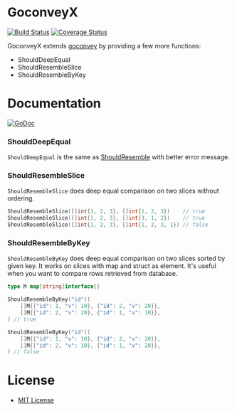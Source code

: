 # GoconveyX

[![Build Status](https://travis-ci.org/ng-vu/goconveyx.svg?branch=master)](https://travis-ci.org/ng-vu/goconveyx)
[![Coverage Status](https://coveralls.io/repos/github/ng-vu/goconveyx/badge.svg?branch=master)](https://coveralls.io/github/ng-vu/goconveyx?branch=master)

GoconveyX extends [goconvey](https://github.com/smartystreets/goconvey) by
providing a few more functions:

- ShouldDeepEqual
- ShouldResembleSlice
- ShouldResembleByKey

# Documentation

[![GoDoc](https://img.shields.io/badge/godoc-reference-blue.svg)](http://godoc.org/github.com/ng-vu/goconveyx)

### ShouldDeepEqual

`ShouldDeepEqual` is the same as
[ShouldResemble](https://godoc.org/github.com/smartystreets/assertions#ShouldResemble)
with better error message.

### ShouldResembleSlice

`ShouldResembleSlice` does deep equal comparison on two slices without ordering.

```go
ShouldResembleSlice([]int{1, 2, 3}, []int{1, 2, 3})    // true
ShouldResembleSlice([]int{1, 2, 3}, []int{3, 1, 2})    // true
ShouldResembleSlice([]int{1, 2, 3}, []int{1, 2, 3, 1}) // false
```

### ShouldResembleByKey

`ShouldResembleByKey` does deep equal comparison on two slices sorted by given
key. It works on slices with map and struct as element. It's useful when you
want to compare rows retrieved from database.

```go
type M map[string]interface{}

ShouldResembleByKey("id")(
    []M{{"id": 1, "v": 10}, {"id": 2, "v": 20}},
    []M{{"id": 2, "v": 20}, {"id": 1, "v": 10}},
) // true

ShouldResembleByKey("id")(
    []M{{"id": 1, "v": 10}, {"id": 2, "v": 20}},
    []M{{"id": 2, "v": 10}, {"id": 1, "v": 20}},
) // false
```

# License

- [MIT License](https://opensource.org/licenses/mit-license.php)
